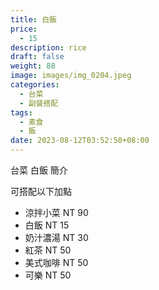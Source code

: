 ```yaml
---
title: 白飯
price:
  - 15
description: rice
draft: false
weight: 88
image: images/img_0204.jpeg
categories:
  - 台菜
  - 副餐搭配
tags:
  - 素食
  - 飯
date: 2023-08-12T03:52:50+08:00
---
```


台菜 白飯 簡介

可搭配以下加點

- 涼拌小菜  NT 90
- 白飯 NT 15
- 奶汁濃湯 NT 30
- 紅茶  NT 50
- 美式咖啡 NT 50
- 可樂 NT 50
